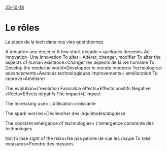 [23-10-18]()

# Le rôles

La place de la tech dans nos vies quotidiennes

A decade=  une decenie
A few short decade = quelques decenies
An innovation=Une innovation
To alter= Altérer, changer, modifier
To alter the aspects of human existence=Changer les aspects de la vie humaine
To Develop the moderne world=Développer le monde moderne
Technological advancements=Avancés technologiques
Improvements= amélioration
To improve=Améliorer


The evolution=L'evolution
Favorable effects=Effects positifs
Negative effects=Effects négatifs
The impact=L'impact


The increasing use= L'utilisation croissante

The spark worries=Déclencher des inquiétudes/angoisse

The constant emergence of technologies=
L'emergence constante des technologies

Not to lose sight of the risks=Ne pas perdre de vue les risque
To take measures=Prendre des mesures
